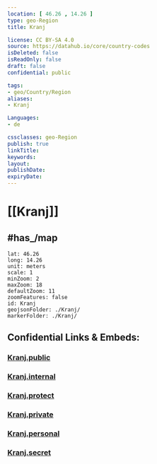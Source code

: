 ```yaml
---
location: [ 46.26 , 14.26 ] 
type: geo-Region
title: Kranj

license: CC BY-SA 4.0
source: https://datahub.io/core/country-codes
isDeleted: false
isReadOnly: false
draft: false
confidential: public

tags:
- geo/Country/Region
aliases:
- Kranj

Languages:
- de

cssclasses: geo-Region
publish: true
linkTitle: 
keywords: 
layout: 
publishDate: 
expiryDate: 
---
```


# [[Kranj]] 


## #has_/map 

```leaflet
lat: 46.26
long: 14.26
unit: meters
scale: 1
minZoom: 2 
maxZoom: 18
defaultZoom: 11
zoomFeatures: false 
id: Kranj
geojsonFolder: ./Kranj/
markerFolder: ./Kranj/
```


## Confidential Links & Embeds: 

### [Kranj.public](/_public/\Earth\Continent\Europe\Europe~Central\Slovenia\Regions~Slovenia\Gorenjska\counties~GorenjskaKranj.public.md) 

### [Kranj.internal](/_internal/\Earth\Continent\Europe\Europe~Central\Slovenia\Regions~Slovenia\Gorenjska\counties~GorenjskaKranj.internal.md) 

### [Kranj.protect](/_protect/\Earth\Continent\Europe\Europe~Central\Slovenia\Regions~Slovenia\Gorenjska\counties~GorenjskaKranj.protect.md) 

### [Kranj.private](/_private/\Earth\Continent\Europe\Europe~Central\Slovenia\Regions~Slovenia\Gorenjska\counties~GorenjskaKranj.private.md) 

### [Kranj.personal](/_personal/\Earth\Continent\Europe\Europe~Central\Slovenia\Regions~Slovenia\Gorenjska\counties~GorenjskaKranj.personal.md) 

### [Kranj.secret](/_secret/\Earth\Continent\Europe\Europe~Central\Slovenia\Regions~Slovenia\Gorenjska\counties~GorenjskaKranj.secret.md)

